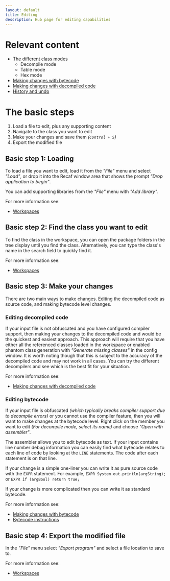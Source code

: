 ```yaml
---
layout: default
title: Editing
description: Hub page for editing capabilities
---
```


# Relevant content

- [The different class modes](use-modes.md)
    - Decompile mode
    - Table mode
    - Hex mode
- [Making changes with bytecode](use-edit-via-bytecode.md)
- [Making changes with decompiled code](use-edit-via-decompile.md)
- [History and undo](use-history.md)

# The basic steps

1. Load a file to edit, plus any supporting content
2. Navigate to the class you want to edit
3. Make your changes and save them _(`Control + S`)_
4. Export the modified file

## Basic step 1: Loading

To load a file you want to edit, load it from the _"File"_ menu and select _"Load"_, or drop it into the Recaf window area that shows the prompt _"Drop application to begin"_.

You can add supporting libraries from the _"File"_ menu with _"Add library"_.

For more information see:

- [Workspaces](use-workspace.md)

## Basic step 2: Find the class you want to edit

To find the class in the workspace, you can open the package folders in the tree display until you find the class. Alternatively, you can type the class's name in the search field to quickly find it.

For more information see: 

- [Workspaces](use-workspace.md)

## Basic step 3: Make your changes

There are two main ways to make changes. Editing the decompiled code as source code, and making bytecode level changes.

### Editing decompiled code

If your input file is not obfuscated and you have configured compiler support, then making your changes to the decompiled code and would be the quickest and easiest approach. This approach will require that you have either all the referenced classes loaded in the workspace or enabled phantom class generation with _"Generate missing classes"_ in the config window. It is worth noting though that this is subject to the accuracy of the decompiled code and may not work in all cases. You can try the different decompilers and see which is the best fit for your situation.

For more information see: 

- [Making changes with decompiled code](use-edit-via-decompile.md)

### Editing bytecode

If your input file is obfuscated _(which typically breaks compiler support due to decompile errors)_ or you cannot use the compiler feature, then you will want to make changes at the bytecode level. Right click on the member you want to edit _(For decompile mode, select its name)_ and choose _"Open with assembler"_. 

The assembler allows you to edit bytecode as text. If your input contains line number debug information you can easily find what bytecode relates to each line of code by looking at the `LINE` statements. The code after each statement is on that line. 

If your change is a simple one-liner you can write it as pure source code with the `EXPR` statement. For example, `EXPR System.out.println(argString);` or `EXPR if (argBool) return true;`

If your change is more complicated then you can write it as standard bytecode.

For more information see: 

- [Making changes with bytecode](use-edit-via-bytecode.md)
- [Bytecode instructions](use-bytecode-list.md)

## Basic step 4: Export the modified file

In the _"File"_ menu select _"Export program"_ and select a file location to save to.

For more information see: 

- [Workspaces](use-workspace.md)
